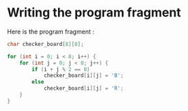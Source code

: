 # Writing the program fragment

Here is the program fragment :

```C
char checker_board[8][8];

for (int i = 0; i < 8; i++) {
    for (int j = 0; j < 8; j++) {
        if (i + j % 2 == 0)
            checker_board[i][j] = 'B';
        else
            checker_board[i][j] = 'R';
    }
}
```